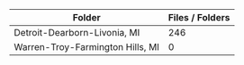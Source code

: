 | Folder                           |   Files / Folders |
|----------------------------------|-------------------|
| Detroit-Dearborn-Livonia, MI     |               246 |
| Warren-Troy-Farmington Hills, MI |                 0 |